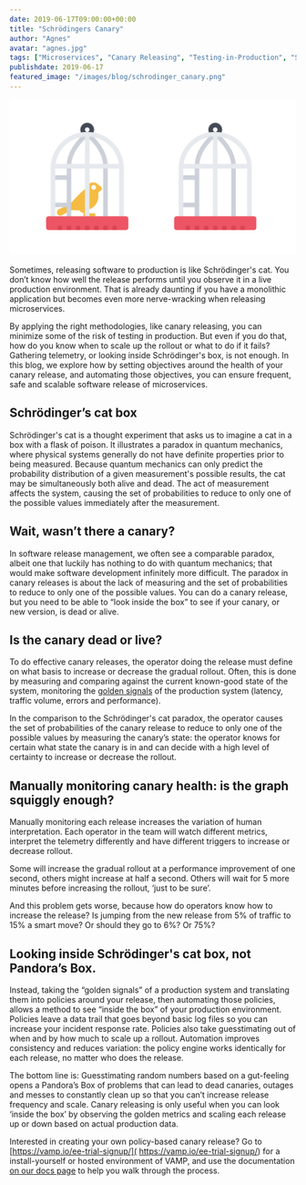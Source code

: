 ```yaml
---
date: 2019-06-17T09:00:00+00:00
title: "Schrödingers Canary"
author: "Agnes"
avatar: "agnes.jpg"
tags: ["Microservices", "Canary Releasing", "Testing-in-Production", "Scale"]
publishdate: 2019-06-17
featured_image: "/images/blog/schrodinger_canary.png"
---
```


![](/images/blog/schrodinger_canary.png)  

Sometimes, releasing software to production is like Schrödinger's cat. You don’t know how well the release performs until 
you observe it in a live production environment. That is already daunting if you have a monolithic application but becomes 
even more nerve-wracking when releasing microservices.

<!--more-->


By applying the right methodologies, like canary releasing, you can minimize some of the risk of testing in production. 
But even if you do that, how do you know when to scale up the rollout or what to do if it fails? Gathering telemetry, or 
looking inside Schrödinger's box, is not enough. In this blog, we explore how by setting objectives around the health of 
your canary release, and automating those objectives, you can ensure frequent, safe and scalable software release of microservices.

## Schrödinger’s cat box
Schrödinger's cat is a thought experiment that asks us to imagine a cat in a box with a flask of poison. It illustrates a 
paradox in quantum mechanics, where physical systems generally do not have definite properties prior to being measured. 
Because quantum mechanics can only predict the probability distribution of a given measurement's possible results, the 
cat may be simultaneously both alive and dead. The act of measurement affects the system, causing the set of probabilities 
to reduce to only one of the possible values immediately after the measurement. 

## Wait, wasn’t there a canary?
In software release management, we often see a comparable paradox, albeit one that luckily has nothing to do with quantum 
mechanics; that would make software development infinitely more difficult. The paradox in canary releases is about the 
lack of measuring and the set of probabilities to reduce to only one of the possible values. You can do a canary release, 
but you need to be able to “look inside the box” to see if your canary, or new version, is dead or alive.

## Is the canary dead or live?
To do effective canary releases, the operator doing the release must define on what basis to increase or decrease the 
gradual rollout. Often, this is done by measuring and comparing against the current known-good state of the system, 
monitoring the [golden signals](https://landing.google.com/sre/sre-book/chapters/monitoring-distributed-systems/) of the production system (latency, traffic volume, errors and performance).

In the comparison to the Schrödinger's cat paradox, the operator causes the set of probabilities of the canary release 
to reduce to only one of the possible values by measuring the canary’s state: the operator knows for certain what state 
the canary is in and can decide with a high level of certainty to increase or decrease the rollout.

## Manually monitoring canary health: is the graph squiggly enough?
Manually monitoring each release increases the variation of human interpretation. Each operator in the team will watch
 different metrics, interpret the telemetry differently and have different triggers to increase or decrease rollout.

Some will increase the gradual rollout at a performance improvement of one second, others might increase at half a second. 
Others will wait for 5 more minutes before increasing the rollout, ‘just to be sure’.

And this problem gets worse, because how do operators know how to increase the release? Is jumping from the new release 
from 5% of traffic to 15% a smart move? Or should they go to 6%? Or 75%? 

## Looking inside Schrödinger's cat box, not Pandora’s Box.
Instead, taking the “golden signals” of a production system and translating them into policies around your release, 
then automating those policies, allows a method to see “inside the box” of your production environment. 
Policies leave a data trail that goes beyond basic log files so you can increase your incident response rate. Policies 
also take guesstimating out of when and by how much to scale up a rollout. Automation improves consistency and reduces 
variation: the policy engine works identically for each release, no matter who does the release.

The bottom line is: Guesstimating random numbers based on a gut-feeling opens a Pandora’s Box of problems that can lead 
to dead canaries, outages and messes to constantly clean up so that you can’t increase release frequency and scale. 
Canary releasing is only useful when you can look ‘inside the box’ by observing the golden metrics and scaling each 
release up or down based on actual production data.

Interested in creating your own policy-based canary release? Go to [https://vamp.io/ee-trial-signup/]( https://vamp.io/ee-trial-signup/) for a install-yourself 
or hosted environment of VAMP, and use the documentation [on our docs page](https://vamp.io/documentation/installation/v1.0.0/overview/) to help you walk through the process.
